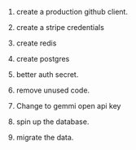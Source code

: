 1. create a production github client.
2. create a stripe credentials
3. create redis
4. create postgres
5. better auth secret. 
6. remove unused code.

6. Change to gemmi open api key



1. spin up the database.
2. migrate the data.